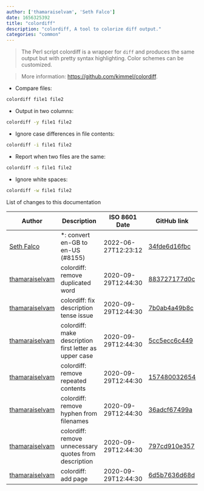 ```yaml
---
author: ['thamaraiselvam', 'Seth Falco']
date: 1656325392
title: "colordiff"
description: "colordiff, A tool to colorize diff output."
categories: "common"
---
```

> The Perl script colordiff is a wrapper for `diff` and produces the same output but with pretty syntax highlighting. Color schemes can be customized.

> More information: <https://github.com/kimmel/colordiff>.

- Compare files:

```bash
colordiff file1 file2
```

- Output in two columns:

```bash
colordiff -y file1 file2
```

- Ignore case differences in file contents:

```bash
colordiff -i file1 file2
```

- Report when two files are the same:

```bash
colordiff -s file1 file2
```

- Ignore white spaces:

```bash
colordiff -w file1 file2
```
List of changes to this documentation


Author | Description | ISO 8601 Date | GitHub link
------|-----|-----|-----
[Seth Falco](mailto:seth@falco.fun) | *: convert en-GB to en-US (#8155) | 2022-06-27T12:23:12 | [34fde6d16fbc](https://github.com/tldr-pages/tldr/commit/34fde6d16fbc0a3c45fff5903f0fc2597547b1bb)
[thamaraiselvam](mailto:thamaraiselvam@live.com) | colordiff: remove duplicated word | 2020-09-29T12:44:30 | [883727177d0c](https://github.com/tldr-pages/tldr/commit/883727177d0c7822616e2c29645afb3f64a10c0b)
[thamaraiselvam](mailto:thamaraiselvam@live.com) | colordiff: fix description tense issue | 2020-09-29T12:44:30 | [7b0ab4a49b8c](https://github.com/tldr-pages/tldr/commit/7b0ab4a49b8cc2928716b20351e306087688251a)
[thamaraiselvam](mailto:thamaraiselvam@live.com) | colordiff: make description first letter as upper case | 2020-09-29T12:44:30 | [5cc5ecc6c449](https://github.com/tldr-pages/tldr/commit/5cc5ecc6c4499df25f974989b909e049a857b8af)
[thamaraiselvam](mailto:thamaraiselvam@live.com) | colordiff: remove repeated contents | 2020-09-29T12:44:30 | [157480032654](https://github.com/tldr-pages/tldr/commit/157480032654cd96095eeb258518f7caf3fee5eb)
[thamaraiselvam](mailto:thamaraiselvam@live.com) | colordiff: remove hyphen from filenames | 2020-09-29T12:44:30 | [36adcf67499a](https://github.com/tldr-pages/tldr/commit/36adcf67499a40e1d4424ff717fadff91dc034fa)
[thamaraiselvam](mailto:thamaraiselvam@live.com) | colordiff: remove unnecessary quotes from description | 2020-09-29T12:44:30 | [797cd910e357](https://github.com/tldr-pages/tldr/commit/797cd910e35767c41bf00a27243a33ea07292b33)
[thamaraiselvam](mailto:thamaraiselvam@live.com) | colordiff: add page | 2020-09-29T12:44:30 | [6d5b7636d68d](https://github.com/tldr-pages/tldr/commit/6d5b7636d68dccf529f2c6edca4c5bc43594512c)

